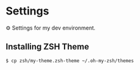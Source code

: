 # Settings

:gear: Settings for my dev environment.

## Installing ZSH Theme

```console
$ cp zsh/my-theme.zsh-theme ~/.oh-my-zsh/themes
```
